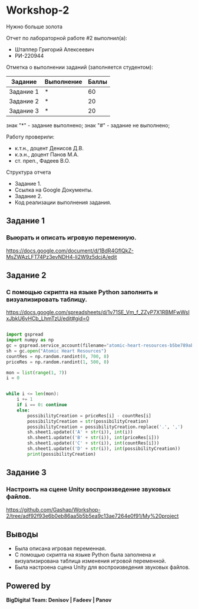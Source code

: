 # Workshop-2
Нужно больше золота

Отчет по лабораторной работе #2 выполнил(а):
- Штаппер Григорий Алексеевич
- РИ-220944
  
Отметка о выполнении заданий (заполняется студентом):

| Задание | Выполнение | Баллы |
| ------ | ------ | ------ |
| Задание 1 | * | 60 |
| Задание 2 | * | 20 |
| Задание 3 | * | 20 |

знак "*" - задание выполнено; знак "#" - задание не выполнено;

Работу проверили:
- к.т.н., доцент Денисов Д.В.
- к.э.н., доцент Панов М.А.
- ст. преп., Фадеев В.О.

Структура отчета

- Задание 1.
- Ссылка на Google Документы.
- Задание 2.
- Код реализации выполнения задания.

## Задание 1
### Выюрать и описать игровую переменную.

https://docs.google.com/document/d/1BdR4GflQkZ-MsZWAzLFT74Pz3evNDH4-li2W9z5dcjA/edit

## Задание 2
### С помощью скрипта на языке Python заполнить и визуализировать таблицу.

https://docs.google.com/spreadsheets/d/1v71SE_Vm_f_ZZyP7X1RBMFwWsIxJbkU6vHCb_LhmTzU/edit#gid=0

```py

import gspread
import numpy as np
gc = gspread.service_account(filename="atomic-heart-resources-b5be789ab3a6.json")
sh = gc.open("Atomic Heart Resources")
countRes = np.random.randint(0, 700, 8)
priceRes = np.random.randint(1, 500, 8)

mon = list(range(1, 7))
i = 0


while i <= len(mon):
    i += 1
    if i == 0: continue
    else:
        possibilityCreation = priceRes[i] - countRes[i]
        possibilityCreation = str(possibilityCreation)
        possibilityCreation = possibilityCreation.replace('.', ',')        
        sh.sheet1.update(('A' + str(i)), int(i))
        sh.sheet1.update(('B' + str(i)), int(priceRes[i]))
        sh.sheet1.update(('C' + str(i)), int(countRes[i]))
        sh.sheet1.update(('D' + str(i)), int(possibilityCreation))
        print(possibilityCreation)

```

## Задание 3
### Настроить на сцене Unity воспроизведение звуковых файлов.

https://github.com/Gashap/Workshop-2/tree/adf92f93e6b0eb86aa5b5b5ea9c13ae7264e0f91/My%20project

## Выводы

- Была описана игровая переменная.
- С помощью скрипта на языке Python была заполнена и визуализирована таблица изменения игровой переменной.
- Была настроена сцена Unity для воспроизведения звуковых файлов. 

## Powered by

**BigDigital Team: Denisov | Fadeev | Panov**
